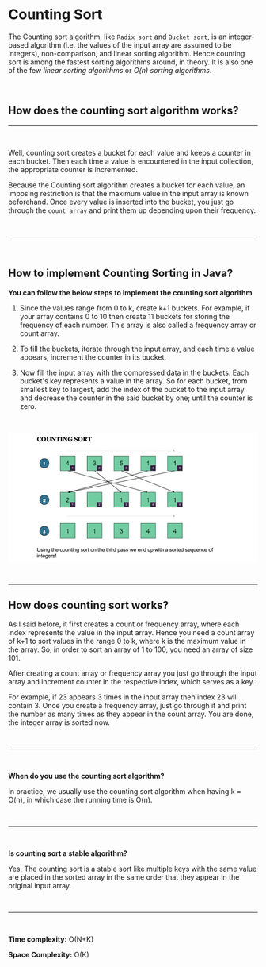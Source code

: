 # Counting Sort

The Counting sort algorithm, like `Radix sort` and `Bucket sort`, is an integer-based algorithm (i.e. the values of the input array are assumed to be integers), non-comparison, and linear sorting algorithm. Hence counting sort is among the fastest sorting algorithms around, in theory. It is also one of the few *linear sorting algorithms* or *O(n) sorting algorithms*.

<br>

## How does the counting sort algorithm works?

---

<br>

Well, counting sort creates a bucket for each value and keeps a counter in each bucket. Then each time a value is encountered in the input collection,  the appropriate counter is incremented.

Because the Counting sort algorithm creates a bucket for each value, an imposing restriction is that the maximum value in the input array is known beforehand. Once every value is inserted into the bucket, you just go through the `count array` and print them up depending upon their frequency.

<br>

---

<br>

## How to implement Counting Sorting in Java?

**You can follow the below steps to implement the counting sort algorithm**

1. Since the values range from 0 to k, create k+1  buckets. For example, if your array contains 0 to 10 then create 11 buckets for storing the frequency of each number. This array is also called a frequency array or count array.

2. To fill the buckets, iterate through the input array, and each time a value appears, increment the counter in its bucket.

3. Now fill the input array with the compressed data in the buckets. Each bucket's key represents a value in the array. So for each bucket, from smallest key to largest, add the index of the bucket to the input array and decrease the counter in the said bucket by one; until the counter is zero.

<br>

<center>
<div style='background-color:white;'>

![Counting Sort Illustration](images/counting-sort-illustration.png)

</div>
</center>

<br>

---

## How does counting sort works?

As I said before, it first creates a count or frequency array, where each index represents the value in the input array. Hence you need a count array of k+1 to sort values in the range 0 to k, where k is the maximum value in the array. So, in order to sort an array of 1 to 100, you need an array of size 101.

After creating a count array or frequency array you just go through the input array and increment counter in the respective index, which serves as a key.

For example, if 23 appears 3 times in the input array then index 23 will contain 3. Once you create a frequency array, just go through it and print the number as many times as they appear in the count array. You are done, the integer array is sorted now.

<br>

---

<br>

**When do you use the counting sort algorithm?**

In practice, we usually use the counting sort algorithm when having k = O(n), in which case the running time is O(n).

<br>

---

<br>

**Is counting sort a stable algorithm?**

Yes, The counting sort is a stable sort like multiple keys with the same value are placed in the sorted array in the same order that they appear in the original input array.

<br>

---

<br>

**Time complexity:** O(N+K)

**Space Complexity:** O(K)